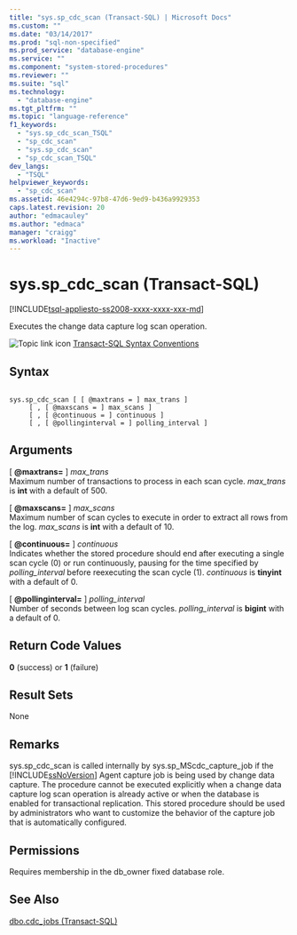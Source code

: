 ```yaml
---
title: "sys.sp_cdc_scan (Transact-SQL) | Microsoft Docs"
ms.custom: ""
ms.date: "03/14/2017"
ms.prod: "sql-non-specified"
ms.prod_service: "database-engine"
ms.service: ""
ms.component: "system-stored-procedures"
ms.reviewer: ""
ms.suite: "sql"
ms.technology: 
  - "database-engine"
ms.tgt_pltfrm: ""
ms.topic: "language-reference"
f1_keywords: 
  - "sys.sp_cdc_scan_TSQL"
  - "sp_cdc_scan"
  - "sys.sp_cdc_scan"
  - "sp_cdc_scan_TSQL"
dev_langs: 
  - "TSQL"
helpviewer_keywords: 
  - "sp_cdc_scan"
ms.assetid: 46e4294c-97b8-47d6-9ed9-b436a9929353
caps.latest.revision: 20
author: "edmacauley"
ms.author: "edmaca"
manager: "craigg"
ms.workload: "Inactive"
---
```

# sys.sp_cdc_scan (Transact-SQL)
[!INCLUDE[tsql-appliesto-ss2008-xxxx-xxxx-xxx-md](../../includes/tsql-appliesto-ss2008-xxxx-xxxx-xxx-md.md)]

  Executes the change data capture log scan operation.  
  
 ![Topic link icon](../../database-engine/configure-windows/media/topic-link.gif "Topic link icon") [Transact-SQL Syntax Conventions](../../t-sql/language-elements/transact-sql-syntax-conventions-transact-sql.md)  
  
## Syntax  
  
```  
  
sys.sp_cdc_scan [ [ @maxtrans = ] max_trans ]   
     [ , [ @maxscans = ] max_scans ]   
     [ , [ @continuous = ] continuous ]   
     [ , [ @pollinginterval = ] polling_interval ]   
```  
  
## Arguments  
 [ **@maxtrans=** ] *max_trans*  
 Maximum number of transactions to process in each scan cycle. *max_trans* is **int** with a default of 500.  
  
 [ **@maxscans=** ] *max_scans*  
 Maximum number of scan cycles to execute in order to extract all rows from the log. *max_scans* is **int** with a default of 10.  
  
 [ **@continuous=** ] *continuous*  
 Indicates whether the stored procedure should end after executing a single scan cycle (0) or run continuously, pausing for the time specified by *polling_interval* before reexecuting the scan cycle (1). *continuous* is **tinyint** with a default of 0.  
  
 [ **@pollinginterval=** ] *polling_interval*  
 Number of seconds between log scan cycles. *polling_interval* is **bigint** with a default of 0.  
  
## Return Code Values  
 **0** (success) or **1** (failure)  
  
## Result Sets  
 None  
  
## Remarks  
 sys.sp_cdc_scan is called internally by sys.sp_MScdc_capture_job if the [!INCLUDE[ssNoVersion](../../includes/ssnoversion-md.md)] Agent capture job is being used by change data capture. The procedure cannot be executed explicitly when a change data capture log scan operation is already active or when the database is enabled for transactional replication. This stored procedure should be used by administrators who want to customize the behavior of the capture job that is automatically configured.  
  
## Permissions  
 Requires membership in the db_owner fixed database role.  
  
## See Also  
 [dbo.cdc_jobs &#40;Transact-SQL&#41;](../../relational-databases/system-tables/dbo-cdc-jobs-transact-sql.md)  
  
  

